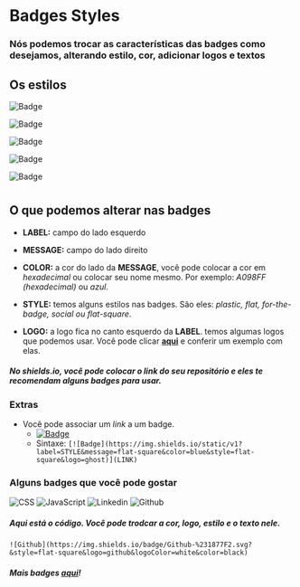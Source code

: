 # Badges Styles

### Nós podemos trocar as características das badges como desejamos, alterando estilo, cor, adicionar logos e textos 



## **Os estilos**

![Badge](https://img.shields.io/static/v1?label=style&message=for-the-badge&color=blue&style=for-the-badge&logo=ghost)

![Badge](https://img.shields.io/static/v1?label=STYLE&message=flat-square&color=blue&style=flat-square&logo=ghost)


![Badge](https://img.shields.io/static/v1?label=STYLE&message=plastic&color=blue&style=plastic&logo=ghost)

![Badge](https://img.shields.io/static/v1?label=STYLE&message=flat&color=blue&style=flat&logo=ghost)

![Badge](https://img.shields.io/static/v1?label=STYLE&message=social&color=blue&style=social&logo=ghost)


#
## O que podemos alterar nas badges

+ **LABEL:** campo do lado esquerdo
+ **MESSAGE:** campo do lado direito
+ **COLOR:** a cor do lado da **MESSAGE**, você pode colocar a cor em *hexadecimal* ou colocar seu nome mesmo. Por exemplo: *A098FF (hexadecimal)* ou *azul*.
+ **STYLE:** temos alguns estilos nas badges. São eles: *plastic, flat, for-the-badge, social ou flat-square*.

+ **LOGO:** a logo fica no canto esquerdo da **LABEL**. temos algumas logos que podemos usar. Você pode clicar **[aqui](#)** e conferir um exemplo com elas.


##### No shields.io, você pode colocar o link do seu repositório e eles te recomendam alguns badges para usar.

### Extras
+ Você pode associar um *link* a um badge.
  + [![Badge](https://img.shields.io/static/v1?label=STYLE&message=flat-square&color=blue&style=flat-square&logo=ghost)](https://img.shields.io/static/v1?label=STYLE&message=flat-square&color=blue&style=flat-square&logo=ghost)
  + Sintaxe: `[![Badge](https://img.shields.io/static/v1?label=STYLE&message=flat-square&color=blue&style=flat-square&logo=ghost)](LINK)`
  

### Alguns badges que você pode gostar


 ![CSS](https://img.shields.io/badge/CSS-%23FFac45.svg?&style=flat-square&logo=css3&logoColor=white&color=blue) 
 ![JavaScript](https://img.shields.io/badge/JavaScript-%23FFac45.svg?&style=flat-square&logo=javascript&logoColor=white&color=yellow)
 ![Linkedin](https://img.shields.io/badge/Linkedin-%230077B5.svg?&style=flat-square&logo=linkedin&logoColor=white)
 ![Github](https://img.shields.io/badge/Github-%231877F2.svg?&style=flat-square&logo=github&logoColor=white&color=black)

 ##### Aqui está o código. Você pode trodcar a cor, logo, estilo e o texto nele.


`![Github](https://img.shields.io/badge/Github-%231877F2.svg?&style=flat-square&logo=github&logoColor=white&color=black)`

##### Mais badges [aqui](https://github.com/nicolaswalcker/project-readme/blob/main/badges/badges-prontos.md)!

